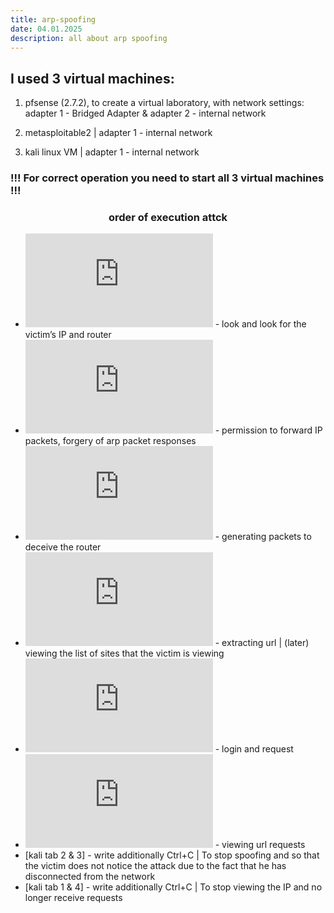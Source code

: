 ```yaml
---
title: arp-spoofing
date: 04.01.2025
description: all about arp spoofing
---
```


## I used 3 virtual machines:

1. pfsense (2.7.2), to create a virtual laboratory, with network settings: adapter 1 - Bridged Adapter & adapter 2 - internal network

2. metasploitable2 | adapter 1 - internal network

3. kali linux VM | adapter 1 - internal network

### !!! For correct operation you need to start all 3 virtual machines !!!
<h3 align="center">order of execution attck</h3>

* ![kali tab-1](https://github.com/hellcard/cyber-security-introduction/blob/main/arp-spoofing-attck/kali/tab-1.sh) - look and look for the victim’s IP and router
* ![kali tab-2](https://github.com/hellcard/cyber-security-introduction/blob/main/arp-spoofing-attck/kali/tab-2.sh) - permission to forward IP packets, forgery of arp packet responses
* ![kali tab-3](https://github.com/hellcard/cyber-security-introduction/blob/main/arp-spoofing-attck/kali/tab-3.sh) - generating packets to deceive the router
* ![kali tab-4](https://github.com/hellcard/cyber-security-introduction/blob/main/arp-spoofing-attck/kali/tab-4.sh) - extracting url | (later) viewing the list of sites that the victim is viewing
* ![metasploitable](https://github.com/hellcard/cyber-security-introduction/blob/main/arp-spoofing-attck/metasploitable/commands.sh) - login and request
* ![kali tab-4](https://github.com/hellcard/cyber-security-introduction/blob/main/arp-spoofing-attck/kali/tab-4.sh) - viewing url requests
* [kali tab 2 & 3] - write additionally Ctrl+C | To stop spoofing and so that the victim does not notice the attack due to the fact that he has disconnected from the network
* [kali tab 1 & 4] - write additionally Ctrl+C | To stop viewing the IP and no longer receive requests
